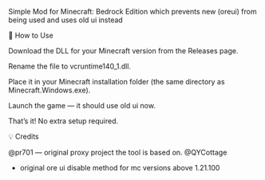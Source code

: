 Simple Mod for Minecraft: Bedrock Edition which prevents new (oreui) from being used and uses old ui instead

🧩 How to Use

Download the DLL for your Minecraft version from the Releases page.

Rename the file to vcruntime140_1.dll.

Place it in your Minecraft installation folder (the same directory as Minecraft.Windows.exe).

Launch the game — it should use old ui now.

That’s it! No extra setup required.

💡 Credits

@pr701
 — original proxy project the tool is based on.
@QYCottage
 - original ore ui disable method for mc versions above 1.21.100
